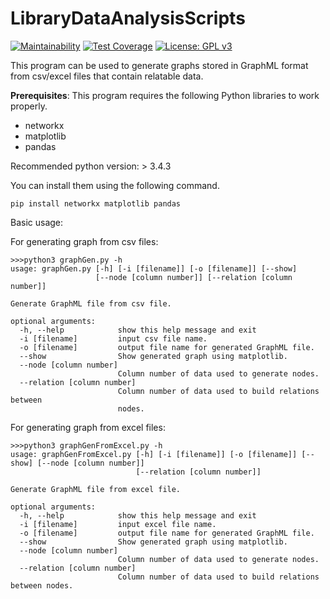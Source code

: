 # LibraryDataAnalysisScripts

[![Maintainability](https://api.codeclimate.com/v1/badges/d2ebdffd6309a24813ee/maintainability)](https://codeclimate.com/github/superkerokero/LibraryDataAnalysisScripts/maintainability)
[![Test Coverage](https://api.codeclimate.com/v1/badges/d2ebdffd6309a24813ee/test_coverage)](https://codeclimate.com/github/superkerokero/LibraryDataAnalysisScripts/test_coverage)
[![License: GPL v3](https://img.shields.io/badge/License-GPL%20v3-blue.svg)](https://www.gnu.org/licenses/gpl-3.0)


This program can be used to generate graphs stored in GraphML format from csv/excel files that contain relatable data.

**Prerequisites**:
This program requires the following Python libraries to work properly.
- networkx
- matplotlib
- pandas

Recommended python version: > 3.4.3

You can install them using the following command.
```
pip install networkx matplotlib pandas
```

Basic usage:

For generating graph from csv files:
```
>>>python3 graphGen.py -h
usage: graphGen.py [-h] [-i [filename]] [-o [filename]] [--show]
                   [--node [column number]] [--relation [column number]]

Generate GraphML file from csv file.

optional arguments:
  -h, --help            show this help message and exit
  -i [filename]         input csv file name.
  -o [filename]         output file name for generated GraphML file.
  --show                Show generated graph using matplotlib.
  --node [column number]
                        Column number of data used to generate nodes.
  --relation [column number]
                        Column number of data used to build relations between
                        nodes.
```

For generating graph from excel files:
```
>>>python3 graphGenFromExcel.py -h
usage: graphGenFromExcel.py [-h] [-i [filename]] [-o [filename]] [--show] [--node [column number]]
                            [--relation [column number]]

Generate GraphML file from excel file.

optional arguments:
  -h, --help            show this help message and exit
  -i [filename]         input excel file name.
  -o [filename]         output file name for generated GraphML file.
  --show                Show generated graph using matplotlib.
  --node [column number]
                        Column number of data used to generate nodes.
  --relation [column number]
                        Column number of data used to build relations between nodes.
```